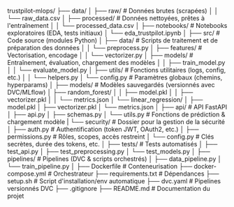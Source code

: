 trustpilot-mlops/
├── data/
│   ├── raw/                         # Données brutes (scrapées)
│   │   └── raw_data.csv
│   ├── processed/                   # Données nettoyées, prêtes à l'entraînement
│   │   └── processed_data.csv
│
├── notebooks/                      # Notebooks exploratoires (EDA, tests initiaux)
│   └── eda_trustpilot.ipynb
│
├── src/                            # Code source (modules Python)
│   ├── data/                       # Scripts de traitement et de préparation des données
│   │   └── preprocess.py
│   ├── features/                   # Vectorisation, encodage
│   │   └── vectorizer.py
│   ├── models/                     # Entraînement, évaluation, chargement des modèles
│   │   ├── train_model.py
│   │   └── evaluate_model.py
│   ├── utils/                      # Fonctions utilitaires (logs, config, etc.)
│   │   └── helpers.py
│   └── config.py                   # Paramètres globaux (chemins, hyperparams)
│
├── models/                         # Modèles sauvegardés (versionnés avec DVC/MLflow)
│   ├── random_forest/
│   │   ├── model.pkl
│   │   ├── vectorizer.pkl
│   │   └── metrics.json
│   └── linear_regression/
│       ├── model.pkl
│       ├── vectorizer.pkl
│       └── metrics.json
│
├── api/                            # API FastAPI
│   ├── api.py
│   ├── schemas.py
│   └── utils.py                    # Fonctions de prédiction & chargement modèle
|   └── security/                   # Dossier pour la gestion de la sécurité
│      ├── auth.py                  # Authentification (token JWT, OAuth2, etc.)
│      ├── permissions.py           # Rôles, scopes, accès restreint
│      └── config.py                # Clés secrètes, durée des tokens, etc.
│
├── tests/                          # Tests automatisés
│   ├── test_api.py
│   ├── test_preprocessing.py
│   └── test_models.py
│
├── pipelines/                      # Pipelines (DVC & scripts orchestrés)
│   ├── data_pipeline.py
│   └── train_pipeline.py
│
├── Dockerfile                      # Conteneurisation
├── docker-compose.yml              # Orchestrateur
├── requirements.txt                # Dépendances
├── setup.sh                        # Script d'installation/env automatique
├── dvc.yaml                        # Pipelines versionnés DVC
├── .gitignore
├── README.md                       # Documentation du projet

